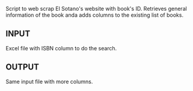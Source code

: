 Script to web scrap El Sotano's website with book's ID. Retrieves general information of the book anda adds columns to the existing list of books.
## INPUT 
Excel file with ISBN column to do the search.
## OUTPUT
Same input file with more columns.

